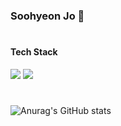 
### Soohyeon Jo 🌱
#
#### Tech Stack



<div>
<img src="https://img.shields.io/badge/React-61DAFB?style=flat-square&logo=React&logoColor=black&" />
<img src="https://img.shields.io/badge/JavaScript-F7DF1E?style=flat-square&logo=JavaScript&logoColor=black&" />
</div>

#
  
![Anurag's GitHub stats](https://github-readme-stats.vercel.app/api?username=sooheyon&show_icons=true&count_private=true&disable_animations=true&include_all_commits=true&theme=vue)
  


<!--
**sooheyon/sooheyon** is a ✨ _special_ ✨ repository because its `README.md` (this file) appears on your GitHub profile.

Here are some ideas to get you started:

- 🔭 I’m currently working on ...
- 🌱 I’m currently learning ...
- 👯 I’m looking to collaborate on ...
- 🤔 I’m looking for help with ...
- 💬 Ask me about ...
- 📫 How to reach me: ...
- 😄 Pronouns: ...
- ⚡ Fun fact: ...
-->
